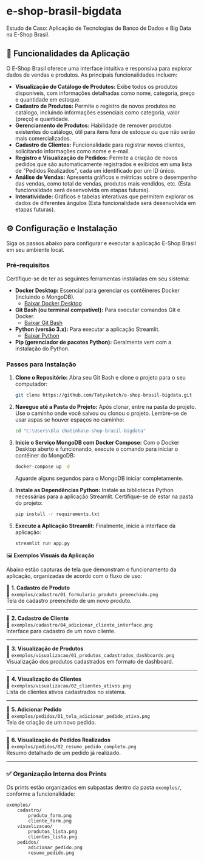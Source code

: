 # e-shop-brasil-bigdata 
Estudo de Caso: Aplicação de Tecnologias de Banco de Dados e Big Data na E-Shop Brasil.

## 🚀 Funcionalidades da Aplicação

O E-Shop Brasil oferece uma interface intuitiva e responsiva para explorar dados de vendas e produtos. As principais funcionalidades incluem:

* **Visualização do Catálogo de Produtos:** Exibe todos os produtos disponíveis, com informações detalhadas como nome, categoria, preço e quantidade em estoque.
* **Cadastro de Produtos:** Permite o registro de novos produtos no catálogo, incluindo informações essenciais como categoria, valor (preço) e quantidade.
* **Gerenciamento de Produtos:** Habilidade de remover produtos existentes do catálogo, útil para itens fora de estoque ou que não serão mais comercializados.
* **Cadastro de Clientes:** Funcionalidade para registrar novos clientes, solicitando informações como nome e e-mail.
* **Registro e Visualização de Pedidos:** Permite a criação de novos pedidos que são automaticamente registrados e exibidos em uma lista de "Pedidos Realizados", cada um identificado por um ID único.
* **Análise de Vendas:** Apresenta gráficos e métricas sobre o desempenho das vendas, como total de vendas, produtos mais vendidos, etc. (Esta funcionalidade será desenvolvida em etapas futuras).
* **Interatividade:** Gráficos e tabelas interativas que permitem explorar os dados de diferentes ângulos (Esta funcionalidade será desenvolvida em etapas futuras).

## ⚙️ Configuração e Instalação

Siga os passos abaixo para configurar e executar a aplicação E-Shop Brasil em seu ambiente local.

### Pré-requisitos

Certifique-se de ter as seguintes ferramentas instaladas em seu sistema:

* **Docker Desktop:** Essencial para gerenciar os contêineres Docker (incluindo o MongoDB).
    * [Baixar Docker Desktop](https://www.docker.com/products/docker-desktop/)
* **Git Bash (ou terminal compatível):** Para executar comandos Git e Docker.
    * [Baixar Git Bash](https://git-scm.com/downloads)
* **Python (versão 3.x):** Para executar a aplicação Streamlit.
    * [Baixar Python](https://www.python.org/downloads/)
* **Pip (gerenciador de pacotes Python):** Geralmente vem com a instalação do Python.

### Passos para Instalação

1.  **Clone o Repositório:**
    Abra seu Git Bash e clone o projeto para o seu computador:
    ```bash
    git clone https://github.com/Tatysketch/e-shop-brasil-bigdata.git
    ```

2.  **Navegue até a Pasta do Projeto:**
    Após clonar, entre na pasta do projeto. Use o caminho onde você salvou ou clonou o projeto. Lembre-se de usar aspas se houver espaços no caminho:
    ```bash
    cd "C:\Users\Ola chatinha\e-shop-brasil-bigdata"
    ```

3.  **Inicie o Serviço MongoDB com Docker Compose:**
    Com o Docker Desktop aberto e funcionando, execute o comando para iniciar o contêiner do MongoDB:
    ```bash
    docker-compose up -d
    ```
    Aguarde alguns segundos para o MongoDB iniciar completamente.

4.  **Instale as Dependências Python:**
    Instale as bibliotecas Python necessárias para a aplicação Streamlit. Certifique-se de estar na pasta do projeto:
    ```bash
    pip install -r requirements.txt
    ```

5.  **Execute a Aplicação Streamlit:**
    Finalmente, inicie a interface da aplicação:
    ```bash
    streamlit run app.py
    ```
 🖼️ **Exemplos Visuais da Aplicação**

Abaixo estão capturas de tela que demonstram o funcionamento da aplicação, organizadas de acordo com o fluxo de uso:

🔹 **1. Cadastro de Produto**  
📂 `exemplos/cadastro/01_formulario_produto_preenchido.png`  
Tela de cadastro preenchido de um novo produto.

---

🔹 **2. Cadastro de Cliente**  
📂 `exemplos/cadastro/04_adicionar_cliente_interface.png`  
Interface para cadastro de um novo cliente.

---

🔹 **3. Visualização de Produtos**  
📂 `exemplos/visualizacao/01_produtos_cadastrados_dashboards.png`  
Visualização dos produtos cadastrados em formato de dashboard.

---

🔹 **4. Visualização de Clientes**  
📂 `exemplos/visualizacao/02_clientes_ativos.png`  
Lista de clientes ativos cadastrados no sistema.

---

🔹 **5. Adicionar Pedido**  
📂 `exemplos/pedidos/01_tela_adicionar_pedido_ativa.png`  
Tela de criação de um novo pedido.

---

🔹 **6. Visualização de Pedidos Realizados**  
📂 `exemplos/pedidos/02_resumo_pedido_completo.png`  
Resumo detalhado de um pedido já realizado.

---


### ✅ Organização Interna dos Prints

Os prints estão organizados em subpastas dentro da pasta `exemplos/`, conforme a funcionalidade:
```
exemplos/
    cadastro/
        produto_form.png
        cliente_form.png
    visualizacao/
        produtos_lista.png
        clientes_lista.png
    pedidos/
        adicionar_pedido.png
        resumo_pedido.png
```



